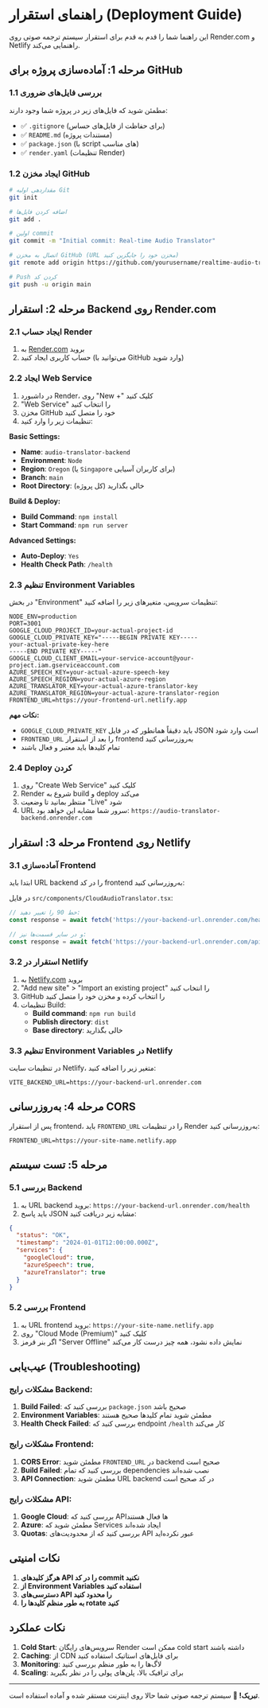 # راهنمای استقرار (Deployment Guide)

این راهنما شما را قدم به قدم برای استقرار سیستم ترجمه صوتی روی Render.com و Netlify راهنمایی می‌کند.

## مرحله 1: آماده‌سازی پروژه برای GitHub

### 1.1 بررسی فایل‌های ضروری
مطمئن شوید که فایل‌های زیر در پروژه شما وجود دارند:
- ✅ `.gitignore` (برای حفاظت از فایل‌های حساس)
- ✅ `README.md` (مستندات پروژه)
- ✅ `package.json` (با script های مناسب)
- ✅ `render.yaml` (تنظیمات Render)

### 1.2 ایجاد مخزن GitHub
```bash
# مقداردهی اولیه Git
git init

# اضافه کردن فایل‌ها
git add .

# اولین commit
git commit -m "Initial commit: Real-time Audio Translator"

# اتصال به مخزن GitHub (URL مخزن خود را جایگزین کنید)
git remote add origin https://github.com/yourusername/realtime-audio-translator.git

# Push کردن کد
git push -u origin main
```

## مرحله 2: استقرار Backend روی Render.com

### 2.1 ایجاد حساب Render
1. به [Render.com](https://render.com) بروید
2. حساب کاربری ایجاد کنید (می‌توانید با GitHub وارد شوید)

### 2.2 ایجاد Web Service
1. در داشبورد Render، روی "New +" کلیک کنید
2. "Web Service" را انتخاب کنید
3. مخزن GitHub خود را متصل کنید
4. تنظیمات زیر را وارد کنید:

**Basic Settings:**
- **Name**: `audio-translator-backend`
- **Environment**: `Node`
- **Region**: `Oregon` (یا `Singapore` برای کاربران آسیایی)
- **Branch**: `main`
- **Root Directory**: خالی بگذارید (کل پروژه)

**Build & Deploy:**
- **Build Command**: `npm install`
- **Start Command**: `npm run server`

**Advanced Settings:**
- **Auto-Deploy**: `Yes`
- **Health Check Path**: `/health`

### 2.3 تنظیم Environment Variables
در بخش "Environment" تنظیمات سرویس، متغیرهای زیر را اضافه کنید:

```
NODE_ENV=production
PORT=3001
GOOGLE_CLOUD_PROJECT_ID=your-actual-project-id
GOOGLE_CLOUD_PRIVATE_KEY="-----BEGIN PRIVATE KEY-----
your-actual-private-key-here
-----END PRIVATE KEY-----"
GOOGLE_CLOUD_CLIENT_EMAIL=your-service-account@your-project.iam.gserviceaccount.com
AZURE_SPEECH_KEY=your-actual-azure-speech-key
AZURE_SPEECH_REGION=your-actual-azure-region
AZURE_TRANSLATOR_KEY=your-actual-azure-translator-key
AZURE_TRANSLATOR_REGION=your-actual-azure-translator-region
FRONTEND_URL=https://your-frontend-url.netlify.app
```

**نکات مهم:**
- `GOOGLE_CLOUD_PRIVATE_KEY` باید دقیقاً همانطور که در فایل JSON است وارد شود
- `FRONTEND_URL` را بعد از استقرار frontend به‌روزرسانی کنید
- تمام کلیدها باید معتبر و فعال باشند

### 2.4 Deploy کردن
1. روی "Create Web Service" کلیک کنید
2. Render شروع به build و deploy می‌کند
3. منتظر بمانید تا وضعیت "Live" شود
4. URL سرور شما مشابه این خواهد بود: `https://audio-translator-backend.onrender.com`

## مرحله 3: استقرار Frontend روی Netlify

### 3.1 آماده‌سازی Frontend
ابتدا باید URL backend را در کد frontend به‌روزرسانی کنید:

در فایل `src/components/CloudAudioTranslator.tsx`:
```typescript
// خط 90 را تغییر دهید:
const response = await fetch('https://your-backend-url.onrender.com/health');

// و در سایر قسمت‌ها نیز:
const response = await fetch('https://your-backend-url.onrender.com/api/speech/transcribe', {
```

### 3.2 استقرار در Netlify
1. به [Netlify.com](https://netlify.com) بروید
2. "Add new site" > "Import an existing project" را انتخاب کنید
3. GitHub را انتخاب کرده و مخزن خود را متصل کنید
4. تنظیمات Build:
   - **Build command**: `npm run build`
   - **Publish directory**: `dist`
   - **Base directory**: خالی بگذارید

### 3.3 تنظیم Environment Variables در Netlify
در تنظیمات سایت Netlify، متغیر زیر را اضافه کنید:
```
VITE_BACKEND_URL=https://your-backend-url.onrender.com
```

## مرحله 4: به‌روزرسانی CORS

پس از استقرار frontend، باید `FRONTEND_URL` را در تنظیمات Render به‌روزرسانی کنید:

```
FRONTEND_URL=https://your-site-name.netlify.app
```

## مرحله 5: تست سیستم

### 5.1 بررسی Backend
1. به URL backend بروید: `https://your-backend-url.onrender.com/health`
2. باید پاسخ JSON مشابه زیر دریافت کنید:
```json
{
  "status": "OK",
  "timestamp": "2024-01-01T12:00:00.000Z",
  "services": {
    "googleCloud": true,
    "azureSpeech": true,
    "azureTranslator": true
  }
}
```

### 5.2 بررسی Frontend
1. به URL frontend بروید: `https://your-site-name.netlify.app`
2. روی "Cloud Mode (Premium)" کلیک کنید
3. اگر بنر قرمز "Server Offline" نمایش داده نشود، همه چیز درست کار می‌کند

## عیب‌یابی (Troubleshooting)

### مشکلات رایج Backend:
1. **Build Failed**: بررسی کنید که `package.json` صحیح باشد
2. **Environment Variables**: مطمئن شوید تمام کلیدها صحیح هستند
3. **Health Check Failed**: بررسی کنید که endpoint `/health` کار می‌کند

### مشکلات رایج Frontend:
1. **CORS Error**: مطمئن شوید `FRONTEND_URL` در backend صحیح است
2. **Build Failed**: بررسی کنید که تمام dependencies نصب شده‌اند
3. **API Connection**: مطمئن شوید URL backend در کد صحیح است

### مشکلات رایج API:
1. **Google Cloud**: بررسی کنید که APIها فعال هستند
2. **Azure**: مطمئن شوید که Services ایجاد شده‌اند
3. **Quotas**: بررسی کنید که از محدودیت‌های API عبور نکرده‌اید

## نکات امنیتی

1. **هرگز کلیدهای API را در کد commit نکنید**
2. **از Environment Variables استفاده کنید**
3. **دسترسی‌های API را محدود کنید**
4. **به طور منظم کلیدها را rotate کنید**

## نکات عملکرد

1. **Cold Start**: سرویس‌های رایگان Render ممکن است cold start داشته باشند
2. **Caching**: از CDN برای فایل‌های استاتیک استفاده کنید
3. **Monitoring**: لاگ‌ها را به طور منظم بررسی کنید
4. **Scaling**: برای ترافیک بالا، پلن‌های پولی را در نظر بگیرید

---

**تبریک! 🎉**
سیستم ترجمه صوتی شما حالا روی اینترنت مستقر شده و آماده استفاده است.